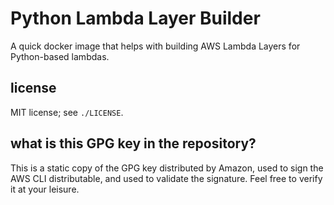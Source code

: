 # Python Lambda Layer Builder

A quick docker image that helps with building AWS Lambda Layers for Python-based lambdas.

## license

MIT license; see `./LICENSE`.

## what is this GPG key in the repository?

This is a static copy of the GPG key distributed by Amazon, used to sign the AWS CLI distributable, and used to validate the signature.  Feel free to verify it at your leisure.
